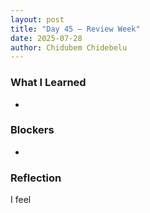 ```yaml
---
layout: post
title: "Day 45 – Review Week"
date: 2025-07-28
author: Chidubem Chidebelu
---
```


### What I Learned
- 

### Blockers
- 

### Reflection
I feel
